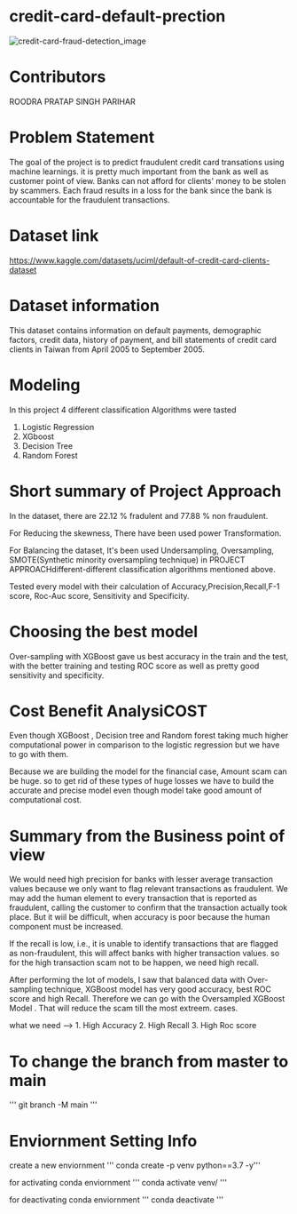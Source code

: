 # credit-card-default-prection
   

![credit-card-fraud-detection_image](https://user-images.githubusercontent.com/113835698/218536166-a3340aac-b3b8-4df3-a1e1-3d02255621dc.jpg)



# Contributors
  ROODRA PRATAP SINGH PARIHAR


# Problem Statement
The goal of the project is to predict fraudulent credit card transations using machine learnings. it is pretty much important from the bank as well as customer point of view. Banks can not afford for clients' money to be stolen by scammers. Each fraud results in a loss for the bank since the bank is accountable for the fraudulent transactions.

# Dataset link
https://www.kaggle.com/datasets/uciml/default-of-credit-card-clients-dataset

# Dataset information
This dataset contains information on default payments, demographic factors, credit data, history of payment, and bill statements
of credit card clients in Taiwan from April 2005 to September 2005.

# Modeling 
 In this project 4 different classification Algorithms were tasted
  1. Logistic Regression
  2. XGboost 
  3. Decision Tree
  4. Random Forest

# Short summary of Project Approach 

  In the dataset, there are 22.12 % fradulent and 77.88 % non fraudulent.
  
  For Reducing the skewness, There have been used power Transformation.

  For Balancing the dataset, It's been used Undersampling, Oversampling, SMOTE(Synthetic minority oversampling technique) in PROJECT APPROACHdifferent-different classification algorithms mentioned above.

  Tested every model with their calculation of Accuracy,Precision,Recall,F-1 score, Roc-Auc score, Sensitivity and Specificity.


  
  
# Choosing the best model
Over-sampling with XGBoost gave us best accuracy in the train and the test, with the better training and testing ROC score as well as pretty good sensitivity and specificity.

# Cost Benefit AnalysiCOST 
Even though XGBoost , Decision tree and Random forest taking much higher computational power in comparison to the logistic regression but we have to go with them.

Because we are building the model for the financial case, Amount scam can be huge. so to get rid of these types of huge losses we have to build the accurate and precise model even though model take good amount of computational cost.

# Summary from the Business point of view
 We would need high precision for banks with lesser average transaction values because we only want to flag relevant transactions as fraudulent. We may add the human element to every transaction that is reported as fraudulent, calling the customer to confirm that the transaction actually took place. But it wiil be difficult, when accuracy is poor because the human component must be increased.
 



If the recall is low, i.e., it is unable to identify transactions that are flagged as non-fraudulent, this will affect banks with higher transaction values. so for the high transaction scam not to be happen, we need high recall.


After performing the lot of models, I saw that balanced data with Over-sampling technique, XGBoost model has very good accuracy, best ROC score and high Recall. Therefore we can go with the Oversampled XGBoost Model . That will reduce the scam till the most extreem. cases.

what we need --> 1. High Accuracy 2. High Recall 3. High Roc score





# To change the branch from master to main
''' git branch -M main '''

# Enviornment Setting Info
create a new enviornment
       ''' conda create -p venv python==3.7 -y'''

for activating conda enviornment
''' conda activate venv/ '''

for deactivating conda enviornment
''' conda deactivate '''



